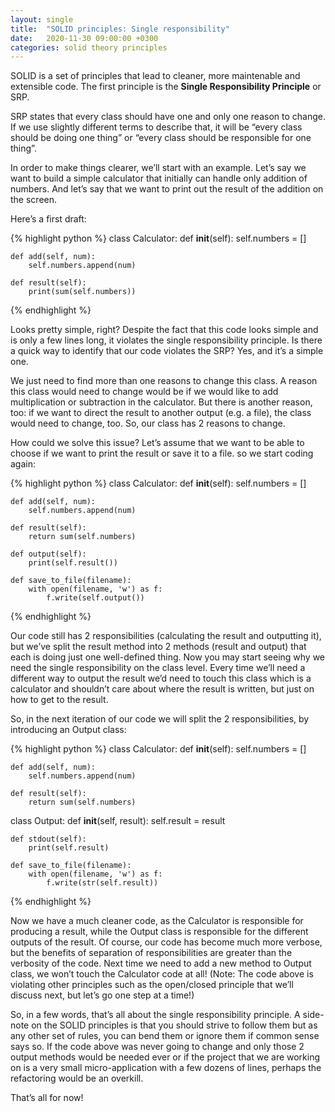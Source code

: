 ```yaml
---
layout: single
title:  "SOLID principles: Single responsibility"
date:   2020-11-30 09:00:00 +0300
categories: solid theory principles
---
```

SOLID is a set of principles that lead to cleaner, more maintenable and extensible code. The first principle is the **Single Responsibility Principle** or SRP.

SRP states that every class should have one and only one reason to change. If we use slightly different terms to describe that, it will be “every class should be doing one thing” or “every class should be responsible for one thing”.

In order to make things clearer, we’ll start with an example. Let’s say we want to build a simple calculator that initially can handle only addition of numbers. And let’s say that we want to print out the result of the addition on the screen.

Here’s a first draft:

{% highlight python %}
class Calculator:
    def __init__(self):
        self.numbers = []

    def add(self, num):
        self.numbers.append(num)

    def result(self):
        print(sum(self.numbers))
{% endhighlight %}

Looks pretty simple, right? Despite the fact that this code looks simple and is only a few lines long, it violates the single responsibility principle. Is there a quick way to identify that our code violates the SRP? Yes, and it’s a simple one.

We just need to find more than one reasons to change this class. A reason this class would need to change would be if we would like to add multiplication or subtraction in the calculator. But there is another reason, too: if we want to direct the result to another output (e.g. a file), the class would need to change, too. So, our class has 2 reasons to change.

How could we solve this issue? Let’s assume that we want to be able to choose if we want to print the result or save it to a file. so we start coding again:

{% highlight python %}
class Calculator:
    def __init__(self):
        self.numbers = []

    def add(self, num):
        self.numbers.append(num)

    def result(self):
        return sum(self.numbers)

    def output(self):
        print(self.result())

    def save_to_file(filename):
        with open(filename, 'w') as f:
            f.write(self.output())
{% endhighlight %}

Our code still has 2 responsibilities (calculating the result and outputting it), but we’ve split the result method into 2 methods (result and output) that each is doing just one well-defined thing. Now you may start seeing why we need the single responsibility on the class level. Every time we’ll need a different way to output the result we’d need to touch this class which is a calculator and shouldn’t care about where the result is written, but just on how to get to the result.

So, in the next iteration of our code we will split the 2 responsibilities, by introducing an Output class:

{% highlight python %}
class Calculator:
    def __init__(self):
        self.numbers = []

    def add(self, num):
        self.numbers.append(num)

    def result(self):
        return sum(self.numbers)


class Output:
    def __init__(self, result):
        self.result = result

    def stdout(self):
        print(self.result)

    def save_to_file(filename):
        with open(filename, 'w') as f:
            f.write(str(self.result))
{% endhighlight %}

Now we have a much cleaner code, as the Calculator is responsible for producing a result, while the Output class is responsible for the different outputs of the result. Of course, our code has become much more verbose, but the benefits of separation of responsibilities are greater than the verbosity of the code. Next time we need to add a new method to Output class, we won’t touch the Calculator code at all! (Note: The code above is violating other principles such as the open/closed principle that we’ll discuss next, but let’s go one step at a time!)

So, in a few words, that’s all about the single responsibility principle. A side-note on the SOLID principles is that you should strive to follow them but as any other set of rules, you can bend them or ignore them if common sense says so. If the code above was never going to change and only those 2 output methods would be needed ever or if the project that we are working on is a very small micro-application with a few dozens of lines, perhaps the refactoring would be an overkill.

That’s all for now!
